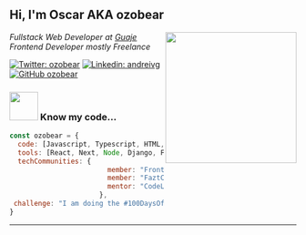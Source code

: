 <h2> Hi, I'm Oscar AKA ozobear</h2>
<img align='right' src="https://media.giphy.com/media/USV0ym3bVWQJJmNu3N/giphy.gif" width="230">
<p><em>Fullstack Web Developer at <a href="http://www.guaje.mx">Guaje</a></br>Frontend Developer mostly Freelance 
</em></p>

[![Twitter: ozobear](https://img.shields.io/twitter/follow/ozobear?style=social)](https://twitter.com/ozobear)
[![Linkedin: andreivg](https://img.shields.io/badge/-thaianebraga-blue?style=flat-square&logo=Linkedin&logoColor=white&link=https://www.linkedin.com/in/andreivg/)](https://www.linkedin.com/in/andreivg/)
[![GitHub ozobear](https://img.shields.io/github/followers/ozobear?label=follow&style=social)](https://github.com/ozobear)


### <img src="https://media.giphy.com/media/ynaCWB9soHk1a/giphy.gif" width="50"> Know my code...  

```javascript
const ozobear = {
  code: [Javascript, Typescript, HTML, CSS, Python],
  tools: [React, Next, Node, Django, Firebase, Figma],
  techCommunities: {
                        member: "FrontendCafé",
                        member: "FaztCode",
                        mentor: "CodeLiners"
                      },
 challenge: "I am doing the #100DaysOfCode challenge focused on react, typescript and cloud"
}
```
---
